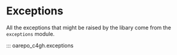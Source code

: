 Exceptions
==========

All the exceptions that might be raised by the libary come from the
`exceptions` module.

::: oarepo_c4gh.exceptions
